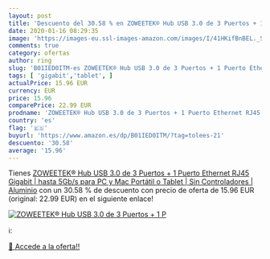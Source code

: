 ```yaml
---
layout: post
title: 'Descuento del 30.58 % en ZOWEETEK® Hub USB 3.0 de 3 Puertos + 1 P'
date: 2020-01-16 08:29:35
image: 'https://images-eu.ssl-images-amazon.com/images/I/41HKifBnBEL._SL200_.jpg'
comments: true
category: ofertas
author: ring
slug: 'B01IED0ITM-es ZOWEETEK® Hub USB 3.0 de 3 Puertos + 1 Puerto Ethernet...'
tags: [ 'gigabit','tablet', ]
actualPrice: 15.96 EUR
currency: EUR
price: 15.96
comparePrice: 22.99 EUR
prodname: 'ZOWEETEK® Hub USB 3.0 de 3 Puertos + 1 Puerto Ethernet RJ45 Gigabit | hasta 5Gb/s para PC y Mac Portátil o Tablet | Sin Controladores | Aluminio'
country: 'es'
flag: '🇪🇸'
buyurl: 'https://www.amazon.es/dp/B01IED0ITM/?tag=tolees-21'
descuento: '30.58'
average: '15.96'
---
```


Tienes [ZOWEETEK® Hub USB 3.0 de 3 Puertos + 1 Puerto Ethernet RJ45 Gigabit | hasta 5Gb/s para PC y Mac Portátil o Tablet | Sin Controladores | Aluminio](https://www.amazon.es/dp/B01IED0ITM/?tag=tolees-21) con un 30.58 % de descuento con precio de oferta de 15.96 EUR (original: 22.99 EUR) en el siguiente enlace!

[![ZOWEETEK® Hub USB 3.0 de 3 Puertos + 1 P](https://images-eu.ssl-images-amazon.com/images/I/41HKifBnBEL._SL200_.jpg)](https://www.amazon.es/dp/B01IED0ITM/?tag=tolees-21)

ℹ️:


[🛒 Accede a la oferta!!](https://www.amazon.es/dp/B01IED0ITM/?tag=tolees-21)
